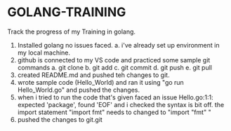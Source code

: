 # GOLANG-TRAINING

Track the progress of my Training in golang.

1. Installed golang no issues faced.
  a. i've already set up environment in my local machine.
2. github is connected to my VS code and practiced some sample git commands
  a. git clone
  b. git add
  c. git commit
  d. git push
  e. git pull
3. created README.md and pushed teh changes to git.
4. wrote sample code (Hello_World) and ran it using "go run Hello_World.go" and pushed the changes. 
5. when i tried to run the code that's given faced an issue 
 Hello.go:1:1: expected 'package', found 'EOF'
   and i checked the syntax is bit off. the import statement "import fmt" needs    to changed to "import "fmt" " 
6. pushed the changes to git.git 
